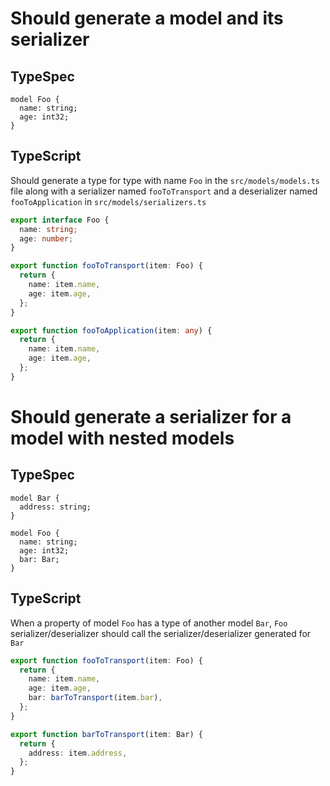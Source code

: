 # Should generate a model and its serializer

## TypeSpec

```tsp
model Foo {
  name: string;
  age: int32;
}
```

## TypeScript

Should generate a type for type with name `Foo` in the `src/models/models.ts` file along with a serializer named `fooToTransport` and a deserializer named `fooToApplication` in `src/models/serializers.ts`

```ts src/models/models.ts interface Foo
export interface Foo {
  name: string;
  age: number;
}
```

```ts src/models/serializers.ts function fooToTransport
export function fooToTransport(item: Foo) {
  return {
    name: item.name,
    age: item.age,
  };
}
```

```ts src/models/serializers.ts function fooToApplication
export function fooToApplication(item: any) {
  return {
    name: item.name,
    age: item.age,
  };
}
```

# Should generate a serializer for a model with nested models

## TypeSpec

```tsp
model Bar {
  address: string;
}

model Foo {
  name: string;
  age: int32;
  bar: Bar;
}
```

## TypeScript

When a property of model `Foo` has a type of another model `Bar`, `Foo` serializer/deserializer should call the serializer/deserializer generated for `Bar`

```ts src/models/serializers.ts function fooToTransport
export function fooToTransport(item: Foo) {
  return {
    name: item.name,
    age: item.age,
    bar: barToTransport(item.bar),
  };
}
```

```ts src/models/serializers.ts function barToTransport
export function barToTransport(item: Bar) {
  return {
    address: item.address,
  };
}
```
